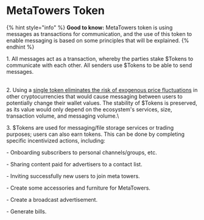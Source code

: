 # MetaTowers Token

{% hint style="info" %}
**Good to know:** MetaTowers token is using messages as transactions for communication, and the use of this token to enable messaging is based on some principles that will be explained.
{% endhint %}

1\. All messages act as a transaction, whereby the parties stake $Tokens to communicate with each other. All senders use $Tokens to be able to send messages.&#x20;

\
2\. Using a [single token eliminates the risk of exogenous price fluctuations](https://www.ecb.europa.eu/pub/conferences/shared/pdf/retpaym\_150604/polasik\_paper.pdf) in other cryptocurrencies that would cause messaging between users to potentially change their wallet values. The stability of $Tokens is preserved, as its value would only depend on the ecosystem's services, size, transaction volume, and messaging volume.\


&#x20;3\. $Tokens are used for messaging/file storage services or trading purposes; users can also earn tokens. This can be done by completing specific incentivized actions, including:&#x20;

\- Onboarding subscribers to personal channels/groups, etc.&#x20;

\- Sharing content paid for advertisers to a contact list.&#x20;

\- Inviting successfully new users to join meta towers.&#x20;

\- Create some accessories and furniture for MetaTowers.&#x20;

\- Create a broadcast advertisement.

\- Generate bills.&#x20;

